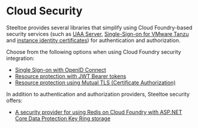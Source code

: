 # Cloud Security

Steeltoe provides several libraries that simplify using Cloud Foundry-based security services (such as [UAA Server](https://github.com/cloudfoundry/uaa), [Single-Sign-on for VMware Tanzu](https://docs.vmware.com/en/Single-Sign-On-for-VMware-Tanzu-Application-Service/index.html) and [instance identity certificates](https://docs.cloudfoundry.org/devguide/deploy-apps/instance-identity.html)) for authentication and authorization.

Choose from the following options when using Cloud Foundry security integration:

* [Single Sign-on with OpenID Connect](sso-open-id.md)
* [Resource protection with JWT Bearer tokens](jwt-authentication.md)
* [Resource protection using Mutual TLS (Certificate Authorization)](mtls.md)

In addition to authentication and authorization providers, Steeltoe security offers:

* [A security provider for using Redis on Cloud Foundry with ASP.NET Core Data Protection Key Ring storage](redis-key-storage-provider.md)
